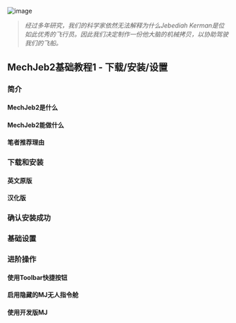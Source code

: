 ![image]()
> *经过多年研究，我们的科学家依然无法解释为什么Jebediah Kerman是位如此优秀的飞行员。因此我们决定制作一份他大脑的机械拷贝，以协助驾驶我们的飞船。*

## MechJeb2基础教程1 - 下载/安装/设置
### 简介
#### MechJeb2是什么

#### MechJeb2能做什么

#### 笔者推荐理由

### 下载和安装
#### 英文原版

#### 汉化版

### 确认安装成功

### 基础设置

### 进阶操作
#### 使用Toolbar快捷按钮

#### 启用隐藏的MJ无人指令舱

#### 使用开发版MJ

